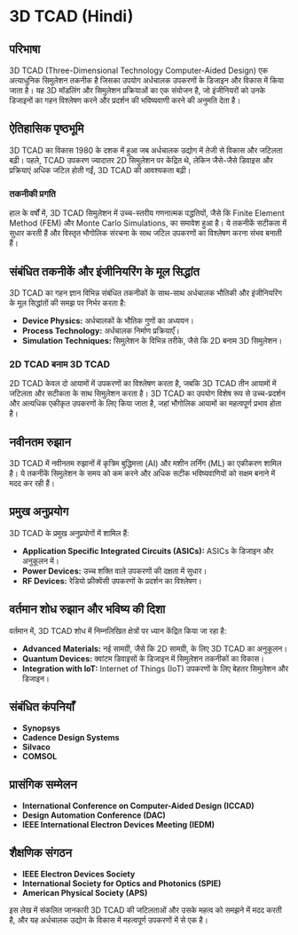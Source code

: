 # 3D TCAD (Hindi)

## परिभाषा

3D TCAD (Three-Dimensional Technology Computer-Aided Design) एक अत्याधुनिक सिमुलेशन तकनीक है जिसका उपयोग अर्धचालक उपकरणों के डिजाइन और विकास में किया जाता है। यह 3D मॉडलिंग और सिमुलेशन प्रक्रियाओं का एक संयोजन है, जो इंजीनियरों को उनके डिजाइनों का गहन विश्लेषण करने और प्रदर्शन की भविष्यवाणी करने की अनुमति देता है। 

## ऐतिहासिक पृष्ठभूमि

3D TCAD का विकास 1980 के दशक में हुआ जब अर्धचालक उद्योग में तेजी से विकास और जटिलता बढ़ी। पहले, TCAD उपकरण ज्यादातर 2D सिमुलेशन पर केंद्रित थे, लेकिन जैसे-जैसे डिवाइस और प्रक्रियाएं अधिक जटिल होती गईं, 3D TCAD की आवश्यकता बढ़ी। 

### तकनीकी प्रगति

हाल के वर्षों में, 3D TCAD सिमुलेशन में उच्च-स्तरीय गणनात्मक पद्धतियों, जैसे कि Finite Element Method (FEM) और Monte Carlo Simulations, का समावेश हुआ है। ये तकनीकें सटीकता में सुधार करती हैं और विस्तृत भौगोलिक संरचना के साथ जटिल उपकरणों का विश्लेषण करना संभव बनाती हैं।

## संबंधित तकनीकें और इंजीनियरिंग के मूल सिद्धांत

3D TCAD का गहन ज्ञान विभिन्न संबंधित तकनीकों के साथ-साथ अर्धचालक भौतिकी और इंजीनियरिंग के मूल सिद्धांतों की समझ पर निर्भर करता है:

- **Device Physics:** अर्धचालकों के भौतिक गुणों का अध्ययन।
- **Process Technology:** अर्धचालक निर्माण प्रक्रियाएँ।
- **Simulation Techniques:** सिमुलेशन के विभिन्न तरीके, जैसे कि 2D बनाम 3D सिमुलेशन।

### 2D TCAD बनाम 3D TCAD

2D TCAD केवल दो आयामों में उपकरणों का विश्लेषण करता है, जबकि 3D TCAD तीन आयामों में जटिलता और सटीकता के साथ सिमुलेशन करता है। 3D TCAD का उपयोग विशेष रूप से उच्च-प्रदर्शन और अत्यधिक एकीकृत उपकरणों के लिए किया जाता है, जहां भौगोलिक आयामों का महत्वपूर्ण प्रभाव होता है।

## नवीनतम रुझान

3D TCAD में नवीनतम रुझानों में कृत्रिम बुद्धिमत्ता (AI) और मशीन लर्निंग (ML) का एकीकरण शामिल है। ये तकनीकें सिमुलेशन के समय को कम करने और अधिक सटीक भविष्यवाणियों को सक्षम बनाने में मदद कर रही हैं। 

## प्रमुख अनुप्रयोग

3D TCAD के प्रमुख अनुप्रयोगों में शामिल हैं:

- **Application Specific Integrated Circuits (ASICs):** ASICs के डिजाइन और अनुकूलन में।
- **Power Devices:** उच्च शक्ति वाले उपकरणों की दक्षता में सुधार।
- **RF Devices:** रेडियो फ्रीक्वेंसी उपकरणों के प्रदर्शन का विश्लेषण।

## वर्तमान शोध रुझान और भविष्य की दिशा

वर्तमान में, 3D TCAD शोध में निम्नलिखित क्षेत्रों पर ध्यान केंद्रित किया जा रहा है:

- **Advanced Materials:** नई सामग्री, जैसे कि 2D सामग्री, के लिए 3D TCAD का अनुकूलन।
- **Quantum Devices:** क्वांटम डिवाइसों के डिजाइन में सिमुलेशन तकनीकों का विकास।
- **Integration with IoT:** Internet of Things (IoT) उपकरणों के लिए बेहतर सिमुलेशन और डिजाइन।

## संबंधित कंपनियाँ

- **Synopsys**
- **Cadence Design Systems**
- **Silvaco**
- **COMSOL**

## प्रासंगिक सम्मेलन

- **International Conference on Computer-Aided Design (ICCAD)**
- **Design Automation Conference (DAC)**
- **IEEE International Electron Devices Meeting (IEDM)**

## शैक्षणिक संगठन

- **IEEE Electron Devices Society**
- **International Society for Optics and Photonics (SPIE)**
- **American Physical Society (APS)**

इस लेख में संकलित जानकारी 3D TCAD की जटिलताओं और उसके महत्व को समझने में मदद करती है, और यह अर्धचालक उद्योग के विकास में महत्वपूर्ण उपकरणों में से एक है।